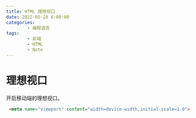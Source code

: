 ```yaml
---
title: HTML 理想视口
date: 2022-05-28 6:00:00
categories:
        - 编程语言
tags:
        - 前端
        - HTML
        - Note
---
```


# 理想视口

开启移动端的理想视口。

```html
 <meta name="viewport" content="width=device-width,initial-scale=1.0">
```

